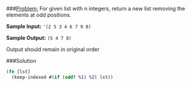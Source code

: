 ###[Problem:](https://www.hackerrank.com/challenges/fp-filter-positions-in-a-list)
For given list with n integers, return a new list removing the elements at odd positions.

**Sample Input:** ```'(2 5 3 4 6 7 9 8)```

**Sample Output:** ```(5 4 7 8)```

Output should remain in original order

###Solution
```clojure
(fn [lst]
  (keep-indexed #(if (odd? %1) %2) lst))
```
